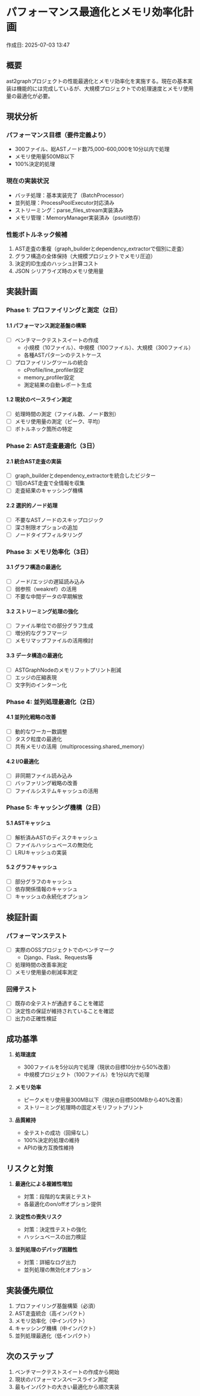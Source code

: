 # パフォーマンス最適化とメモリ効率化計画

作成日: 2025-07-03 13:47

## 概要
ast2graphプロジェクトの性能最適化とメモリ効率化を実施する。現在の基本実装は機能的には完成しているが、大規模プロジェクトでの処理速度とメモリ使用量の最適化が必要。

## 現状分析

### パフォーマンス目標（要件定義より）
- 300ファイル、総ASTノード数75,000-600,000を10分以内で処理
- メモリ使用量500MB以下
- 100%決定的処理

### 現在の実装状況
- バッチ処理：基本実装完了（BatchProcessor）
- 並列処理：ProcessPoolExecutor対応済み
- ストリーミング：parse_files_stream実装済み
- メモリ管理：MemoryManager実装済み（psutil依存）

### 性能ボトルネック候補
1. AST走査の重複（graph_builderとdependency_extractorで個別に走査）
2. グラフ構造の全体保持（大規模プロジェクトでメモリ圧迫）
3. 決定的ID生成のハッシュ計算コスト
4. JSON シリアライズ時のメモリ使用量

## 実装計画

### Phase 1: プロファイリングと測定（2日）

#### 1.1 パフォーマンス測定基盤の構築
- [ ] ベンチマークテストスイートの作成
  - 小規模（10ファイル）、中規模（100ファイル）、大規模（300ファイル）
  - 各種ASTパターンのテストケース
- [ ] プロファイリングツールの統合
  - cProfile/line_profiler設定
  - memory_profiler設定
  - 測定結果の自動レポート生成

#### 1.2 現状のベースライン測定
- [ ] 処理時間の測定（ファイル数、ノード数別）
- [ ] メモリ使用量の測定（ピーク、平均）
- [ ] ボトルネック箇所の特定

### Phase 2: AST走査最適化（3日）

#### 2.1 統合AST走査の実装
- [ ] graph_builderとdependency_extractorを統合したビジター
- [ ] 1回のAST走査で全情報を収集
- [ ] 走査結果のキャッシング機構

#### 2.2 選択的ノード処理
- [ ] 不要なASTノードのスキップロジック
- [ ] 深さ制限オプションの追加
- [ ] ノードタイプフィルタリング

### Phase 3: メモリ効率化（3日）

#### 3.1 グラフ構造の最適化
- [ ] ノード/エッジの遅延読み込み
- [ ] 弱参照（weakref）の活用
- [ ] 不要な中間データの早期解放

#### 3.2 ストリーミング処理の強化
- [ ] ファイル単位での部分グラフ生成
- [ ] 増分的なグラフマージ
- [ ] メモリマップファイルの活用検討

#### 3.3 データ構造の最適化
- [ ] ASTGraphNodeのメモリフットプリント削減
- [ ] エッジの圧縮表現
- [ ] 文字列のインターン化

### Phase 4: 並列処理最適化（2日）

#### 4.1 並列化戦略の改善
- [ ] 動的なワーカー数調整
- [ ] タスク粒度の最適化
- [ ] 共有メモリの活用（multiprocessing.shared_memory）

#### 4.2 I/O最適化
- [ ] 非同期ファイル読み込み
- [ ] バッファリング戦略の改善
- [ ] ファイルシステムキャッシュの活用

### Phase 5: キャッシング機構（2日）

#### 5.1 ASTキャッシュ
- [ ] 解析済みASTのディスクキャッシュ
- [ ] ファイルハッシュベースの無効化
- [ ] LRUキャッシュの実装

#### 5.2 グラフキャッシュ
- [ ] 部分グラフのキャッシュ
- [ ] 依存関係情報のキャッシュ
- [ ] キャッシュの永続化オプション

## 検証計画

### パフォーマンステスト
- [ ] 実際のOSSプロジェクトでのベンチマーク
  - Django、Flask、Requests等
- [ ] 処理時間の改善率測定
- [ ] メモリ使用量の削減率測定

### 回帰テスト
- [ ] 既存の全テストが通過することを確認
- [ ] 決定性の保証が維持されていることを確認
- [ ] 出力の正確性検証

## 成功基準

1. **処理速度**
   - 300ファイルを5分以内で処理（現状の目標10分から50%改善）
   - 中規模プロジェクト（100ファイル）を1分以内で処理

2. **メモリ効率**
   - ピークメモリ使用量300MB以下（現状の目標500MBから40%改善）
   - ストリーミング処理時の固定メモリフットプリント

3. **品質維持**
   - 全テストの成功（回帰なし）
   - 100%決定的処理の維持
   - APIの後方互換性維持

## リスクと対策

1. **最適化による複雑性増加**
   - 対策：段階的な実装とテスト
   - 各最適化のon/offオプション提供

2. **決定性の喪失リスク**
   - 対策：決定性テストの強化
   - ハッシュベースの出力検証

3. **並列処理のデバッグ困難性**
   - 対策：詳細なログ出力
   - 並列処理の無効化オプション

## 実装優先順位

1. プロファイリング基盤構築（必須）
2. AST走査統合（高インパクト）
3. メモリ効率化（中インパクト）
4. キャッシング機構（中インパクト）
5. 並列処理最適化（低インパクト）

## 次のステップ

1. ベンチマークテストスイートの作成から開始
2. 現状のパフォーマンスベースライン測定
3. 最もインパクトの大きい最適化から順次実装